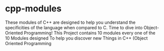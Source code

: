 # cpp-modules
These modules of C++ are designed to help you understand the specificities of the language when compared to C. Time to dive into Object-Oriented Programming! This Project contains 10 modules every one of the 10 Modules designed To help you discover new Things in C++ (Object Oriented Programming
